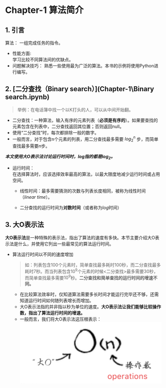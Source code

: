 Chapter-1 算法简介  
===================

## 1. 引言

算法：
  一组完成任务的指令。  

* 性能方面:  
  学习比较不同算法间的优缺点。
* 问题解决技巧：
  熟悉一些使用最为广泛的算法。本书的示例将使用Python进行编写。

## 2. [二分查找（Binary search）](Chapter-1\Binary search.ipynb)

> 举例：在电话簿中找一个以K打头的人，可以从中间开始翻。  

* 二分查找：一种算法，输入有序的元素列表（**必须是有序的**）。如果要查找的元素包含在列表中，二分查找返回其位置；否则返回null。
* 使用“二分查找”时，每次都排除一般的数字。
* 一般而言，对于包含n个元素的列表，用二分查找最多需要
  $log_2^n$
步，而简单查找最多需要$n$步。  

**_本文使用大O表示法讨论运行时间时，$log$指的都是$log_2$。_**

* 运行时间：  
在选择算法时，应该选择效率最高的算法，以最大限度地减少运行时间或占用空间。
  * 线性时间：最多需要猜测的次数与列表长度相同，被称为线性时间（_linear time_）。  

  * 二分查找的运行时间为**对数时间**（或者称为$log$时间）

## 3. 大O表示法

**大O表示法**是一种特殊的表示法，指出了算法的速度有多快。本节主要介绍大O表示法是什么，并使用它列出一些最常见的算法运行时间。  

* 算法运行时间以不同的速度增加  
  >如：列表包含100个元素时，简单查找最多耗时100秒，而二分查找最多耗时7秒。而当列表包含$10^9$个元素的时候<二分查找>最多需要30秒，而简单查找最多需要$10^9$秒。**二分查找和简单查找的运行时间的增速不同。**  

  * 在比较算法效率时，仅知道算法需要多长时间才能运行完毕还不够，还需知道运行时间如何随列表增长而增加。  
  * 大O表示法指的并非指以秒为单位的速度。**大O表示法让我们能够比较操作数，指出了算法运行时间的增速。**
  * 一般而言，我们将大O表示法这压根表示：![alt 大O表示法示意图](2022-01-27-12-48-05.png '大O表示法')
